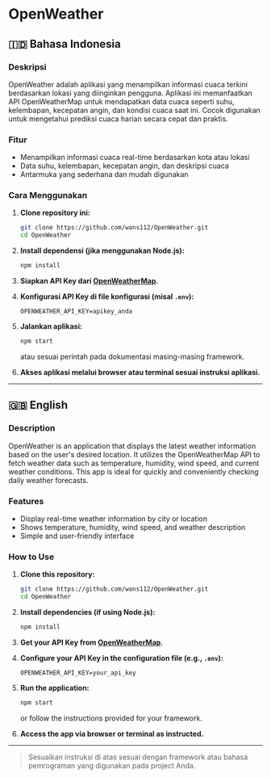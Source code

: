 # OpenWeather

## 🇮🇩 Bahasa Indonesia

### Deskripsi
OpenWeather adalah aplikasi yang menampilkan informasi cuaca terkini berdasarkan lokasi yang diinginkan pengguna. Aplikasi ini memanfaatkan API OpenWeatherMap untuk mendapatkan data cuaca seperti suhu, kelembapan, kecepatan angin, dan kondisi cuaca saat ini. Cocok digunakan untuk mengetahui prediksi cuaca harian secara cepat dan praktis.

### Fitur
- Menampilkan informasi cuaca real-time berdasarkan kota atau lokasi
- Data suhu, kelembapan, kecepatan angin, dan deskripsi cuaca
- Antarmuka yang sederhana dan mudah digunakan

### Cara Menggunakan
1. **Clone repository ini:**
   ```bash
   git clone https://github.com/wans112/OpenWeather.git
   cd OpenWeather
   ```

2. **Install dependensi (jika menggunakan Node.js):**
   ```bash
   npm install
   ```

3. **Siapkan API Key dari [OpenWeatherMap](https://openweathermap.org/api).**

4. **Konfigurasi API Key di file konfigurasi (misal `.env`):**
   ```
   OPENWEATHER_API_KEY=apikey_anda
   ```

5. **Jalankan aplikasi:**
   ```bash
   npm start
   ```
   atau sesuai perintah pada dokumentasi masing-masing framework.

6. **Akses aplikasi melalui browser atau terminal sesuai instruksi aplikasi.**

---

## 🇬🇧 English

### Description
OpenWeather is an application that displays the latest weather information based on the user's desired location. It utilizes the OpenWeatherMap API to fetch weather data such as temperature, humidity, wind speed, and current weather conditions. This app is ideal for quickly and conveniently checking daily weather forecasts.

### Features
- Display real-time weather information by city or location
- Shows temperature, humidity, wind speed, and weather description
- Simple and user-friendly interface

### How to Use
1. **Clone this repository:**
   ```bash
   git clone https://github.com/wans112/OpenWeather.git
   cd OpenWeather
   ```

2. **Install dependencies (if using Node.js):**
   ```bash
   npm install
   ```

3. **Get your API Key from [OpenWeatherMap](https://openweathermap.org/api).**

4. **Configure your API Key in the configuration file (e.g., `.env`):**
   ```
   OPENWEATHER_API_KEY=your_api_key
   ```

5. **Run the application:**
   ```bash
   npm start
   ```
   or follow the instructions provided for your framework.

6. **Access the app via browser or terminal as instructed.**

---

> Sesuaikan instruksi di atas sesuai dengan framework atau bahasa pemrograman yang digunakan pada project Anda.
